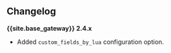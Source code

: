 ## Changelog

**{{site.base_gateway}} 2.4.x**

* Added `custom_fields_by_lua` configuration option.
